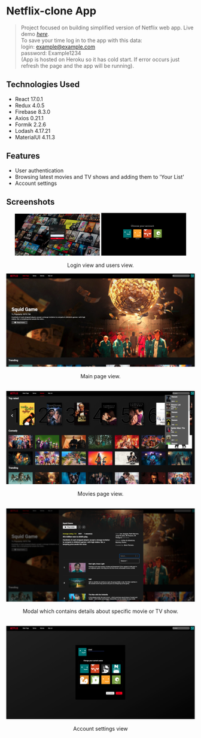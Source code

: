 # Netflix-clone App
> Project focused on building simplified version of Netflix web app.
> Live demo [_here_](https://netflix-clone-2.herokuapp.com).\
> To save your time log in to the app with this data:\
> login: example@example.com\
> password: Example1234\
> (App is hosted on Heroku so it has cold start. If error occurs just refresh the page and the app will be running). <!-- If you have the project hosted somewhere, include the link here. -->

## Technologies Used
- React 17.0.1
- Redux 4.0.5
- Firebase 8.3.0
- Axios 0.21.1
- Formik 2.2.6
- Lodash 4.17.21
- MaterialUI 4.11.3

## Features
- User authentication
- Browsing latest movies and TV shows and adding them to 'Your List'
- Account settings


## Screenshots
<!-- ![Login page](./public/login.png) -->
<p float="left" align="center">
  <img src="./public/login.png" width="45%" />
  <img src="./public/users.png" width="45%" /> 
</p>
<div align="center">Login view and users view.</div>

![Hero](./public/hero.png)
<div align="center">Main page view.</div>
<br/>

![Movies](./public/movies.png)
<div align="center">Movies page view.</div>
<br/>

![Modal](./public/modal.png)
<div align="center">Modal which contains details about specific movie or TV show.</div>
<br/>

![Settings](./public/settings.png)
<div align="center">Account settings view</div>
<br/>


